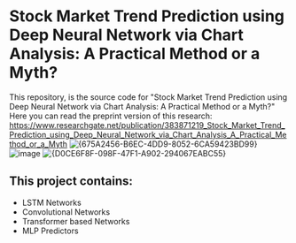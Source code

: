 # Stock Market Trend Prediction using Deep Neural Network via Chart Analysis: A Practical Method or a Myth?
This repository, is the source code for "Stock Market Trend Prediction using Deep Neural Network via Chart Analysis:
A Practical Method or a Myth?"
Here you can read the preprint version of this research:
https://www.researchgate.net/publication/383871219_Stock_Market_Trend_Prediction_using_Deep_Neural_Network_via_Chart_Analysis_A_Practical_Method_or_a_Myth
![{675A2456-B6EC-4DD9-8052-6CA59423BD99}](https://github.com/user-attachments/assets/b61b2b3f-e949-486e-bde6-635942929c1e)
![image](https://github.com/user-attachments/assets/69779fdf-597d-4e7d-85b5-48d96a11461f)
![{D0CE6F8F-098F-47F1-A902-294067EABC55}](https://github.com/user-attachments/assets/afa5e946-5afb-46c0-82e6-bb351e946f8a)

## This project contains:
- LSTM Networks
- Convolutional Networks
- Transformer based Networks
- MLP Predictors
